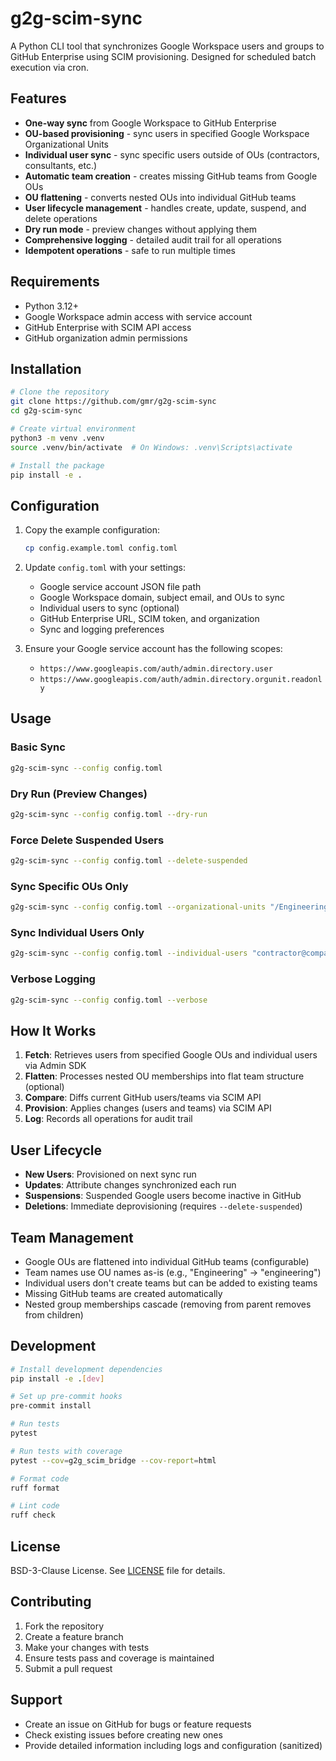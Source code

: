 # g2g-scim-sync

A Python CLI tool that synchronizes Google Workspace users and groups to GitHub Enterprise using SCIM provisioning. Designed for scheduled batch execution via cron.

## Features

- **One-way sync** from Google Workspace to GitHub Enterprise
- **OU-based provisioning** - sync users in specified Google Workspace Organizational Units
- **Individual user sync** - sync specific users outside of OUs (contractors, consultants, etc.)
- **Automatic team creation** - creates missing GitHub teams from Google OUs
- **OU flattening** - converts nested OUs into individual GitHub teams
- **User lifecycle management** - handles create, update, suspend, and delete operations
- **Dry run mode** - preview changes without applying them
- **Comprehensive logging** - detailed audit trail for all operations
- **Idempotent operations** - safe to run multiple times

## Requirements

- Python 3.12+
- Google Workspace admin access with service account
- GitHub Enterprise with SCIM API access
- GitHub organization admin permissions

## Installation

```bash
# Clone the repository
git clone https://github.com/gmr/g2g-scim-sync
cd g2g-scim-sync

# Create virtual environment
python3 -m venv .venv
source .venv/bin/activate  # On Windows: .venv\Scripts\activate

# Install the package
pip install -e .
```

## Configuration

1. Copy the example configuration:
   ```bash
   cp config.example.toml config.toml
   ```

2. Update `config.toml` with your settings:
   - Google service account JSON file path
   - Google Workspace domain, subject email, and OUs to sync
   - Individual users to sync (optional)
   - GitHub Enterprise URL, SCIM token, and organization
   - Sync and logging preferences

3. Ensure your Google service account has the following scopes:
   - `https://www.googleapis.com/auth/admin.directory.user`
   - `https://www.googleapis.com/auth/admin.directory.orgunit.readonly`

## Usage

### Basic Sync
```bash
g2g-scim-sync --config config.toml
```

### Dry Run (Preview Changes)
```bash
g2g-scim-sync --config config.toml --dry-run
```

### Force Delete Suspended Users
```bash
g2g-scim-sync --config config.toml --delete-suspended
```

### Sync Specific OUs Only
```bash
g2g-scim-sync --config config.toml --organizational-units "/Engineering,/Sales"
```

### Sync Individual Users Only
```bash
g2g-scim-sync --config config.toml --individual-users "contractor@company.com,consultant@company.com"
```

### Verbose Logging
```bash
g2g-scim-sync --config config.toml --verbose
```

## How It Works

1. **Fetch**: Retrieves users from specified Google OUs and individual users via Admin SDK
2. **Flatten**: Processes nested OU memberships into flat team structure (optional)
3. **Compare**: Diffs current GitHub users/teams via SCIM API
4. **Provision**: Applies changes (users and teams) via SCIM API
5. **Log**: Records all operations for audit trail

## User Lifecycle

- **New Users**: Provisioned on next sync run
- **Updates**: Attribute changes synchronized each run
- **Suspensions**: Suspended Google users become inactive in GitHub
- **Deletions**: Immediate deprovisioning (requires `--delete-suspended`)

## Team Management

- Google OUs are flattened into individual GitHub teams (configurable)
- Team names use OU names as-is (e.g., "Engineering" → "engineering")
- Individual users don't create teams but can be added to existing teams
- Missing GitHub teams are created automatically
- Nested group memberships cascade (removing from parent removes from children)

## Development

```bash
# Install development dependencies
pip install -e .[dev]

# Set up pre-commit hooks
pre-commit install

# Run tests
pytest

# Run tests with coverage
pytest --cov=g2g_scim_bridge --cov-report=html

# Format code
ruff format

# Lint code
ruff check
```

## License

BSD-3-Clause License. See [LICENSE](LICENSE) file for details.

## Contributing

1. Fork the repository
2. Create a feature branch
3. Make your changes with tests
4. Ensure tests pass and coverage is maintained
5. Submit a pull request

## Support

- Create an issue on GitHub for bugs or feature requests
- Check existing issues before creating new ones
- Provide detailed information including logs and configuration (sanitized)
